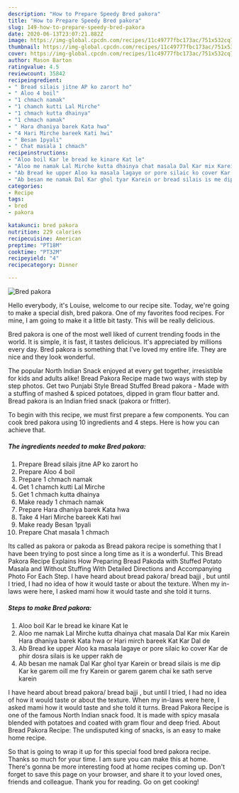 ```yaml
---
description: "How to Prepare Speedy Bred pakora"
title: "How to Prepare Speedy Bred pakora"
slug: 149-how-to-prepare-speedy-bred-pakora
date: 2020-06-13T23:07:21.882Z
image: https://img-global.cpcdn.com/recipes/11c49777fbc173ac/751x532cq70/bred-pakora-recipe-main-photo.jpg
thumbnail: https://img-global.cpcdn.com/recipes/11c49777fbc173ac/751x532cq70/bred-pakora-recipe-main-photo.jpg
cover: https://img-global.cpcdn.com/recipes/11c49777fbc173ac/751x532cq70/bred-pakora-recipe-main-photo.jpg
author: Mason Barton
ratingvalue: 4.5
reviewcount: 35842
recipeingredient:
- " Bread silais jitne AP ko zarort ho"
- " Aloo 4 boil"
- "1 chmach namak"
- "1 chamch kutti Lal Mirche"
- "1 chmach kutta dhainya"
- "1 chmach namak"
- " Hara dhaniya barek Kata hwa"
- "4 Hari Mirche bareek Kati hwi"
- " Besan 1pyali"
- " Chat masala 1 chmach"
recipeinstructions:
- "Aloo boil Kar le bread ke kinare Kat le"
- "Aloo me namak Lal Mirche kutta dhainya chat masala Dal Kar mix Karein Hara dhaniya barek Kata hwa or Hari mirch bareek Kat Kar Dal de"
- "Ab Bread ke upper Aloo ka masala lagaye or pore silaic ko cover Kar de phir dosra silais is ke upper rakh de"
- "Ab besan me namak Dal Kar ghol tyar Karein or bread silais is me dip Kar ke garem oill me fry Karein or garem garem chai ke sath serve karein"
categories:
- Recipe
tags:
- bred
- pakora

katakunci: bred pakora 
nutrition: 229 calories
recipecuisine: American
preptime: "PT18M"
cooktime: "PT32M"
recipeyield: "4"
recipecategory: Dinner

---
```



![Bred pakora](https://img-global.cpcdn.com/recipes/11c49777fbc173ac/751x532cq70/bred-pakora-recipe-main-photo.jpg)

Hello everybody, it's Louise, welcome to our recipe site. Today, we're going to make a special dish, bred pakora. One of my favorites food recipes. For mine, I am going to make it a little bit tasty. This will be really delicious.

Bred pakora is one of the most well liked of current trending foods in the world. It is simple, it is fast, it tastes delicious. It's appreciated by millions every day. Bred pakora is something that I've loved my entire life. They are nice and they look wonderful.

The popular North Indian Snack enjoyed at every get together, irresistible for kids and adults alike! Bread Pakora Recipe made two ways with step by step photos. Get two Punjabi Style Bread Stuffed Bread pakora - Made with a stuffing of mashed &amp; spiced potatoes, dipped in gram flour batter and. Bread pakora is an Indian fried snack (pakora or fritter).


To begin with this recipe, we must first prepare a few components. You can cook bred pakora using 10 ingredients and 4 steps. Here is how you can achieve that.

<!--inarticleads1-->

##### The ingredients needed to make Bred pakora:

1. Prepare  Bread silais jitne AP ko zarort ho
1. Prepare  Aloo 4 boil
1. Prepare 1 chmach namak
1. Get 1 chamch kutti Lal Mirche
1. Get 1 chmach kutta dhainya
1. Make ready 1 chmach namak
1. Prepare  Hara dhaniya barek Kata hwa
1. Take 4 Hari Mirche bareek Kati hwi
1. Make ready  Besan 1pyali
1. Prepare  Chat masala 1 chmach


Its called as pakora or pakoda as Bread pakora recipe is something that I have been trying to post since a long time as it is a wonderful. This Bread Pakora Recipe Explains How Preparing Bread Pakoda with Stuffed Potato Masala and Without Stuffing With Detailed Directions and Accompanying Photo For Each Step. I have heard about bread pakora/ bread bajji , but until I tried, I had no idea of how it would taste or about the texture. When my in-laws were here, I asked mami how it would taste and she told it turns. 

<!--inarticleads2-->

##### Steps to make Bred pakora:

1. Aloo boil Kar le bread ke kinare Kat le
1. Aloo me namak Lal Mirche kutta dhainya chat masala Dal Kar mix Karein Hara dhaniya barek Kata hwa or Hari mirch bareek Kat Kar Dal de
1. Ab Bread ke upper Aloo ka masala lagaye or pore silaic ko cover Kar de phir dosra silais is ke upper rakh de
1. Ab besan me namak Dal Kar ghol tyar Karein or bread silais is me dip Kar ke garem oill me fry Karein or garem garem chai ke sath serve karein


I have heard about bread pakora/ bread bajji , but until I tried, I had no idea of how it would taste or about the texture. When my in-laws were here, I asked mami how it would taste and she told it turns. Bread Pakora Recipe is one of the famous North Indian snack food. It is made with spicy masala blended with potatoes and coated with gram flour and deep fried. About Bread Pakora Recipe: The undisputed king of snacks, is an easy to make home recipe. 

So that is going to wrap it up for this special food bred pakora recipe. Thanks so much for your time. I am sure you can make this at home. There's gonna be more interesting food at home recipes coming up. Don't forget to save this page on your browser, and share it to your loved ones, friends and colleague. Thank you for reading. Go on get cooking!
